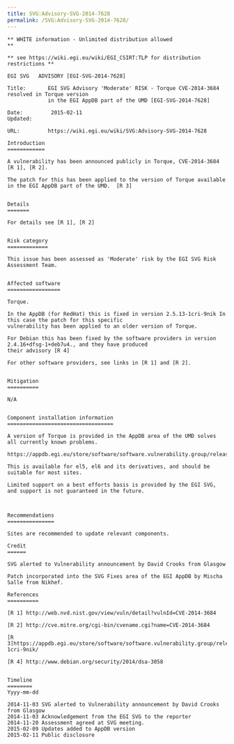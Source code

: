 ```yaml
---
title: SVG:Advisory-SVG-2014-7628
permalink: /SVG:Advisory-SVG-2014-7628/
---
```


    ** WHITE information - Unlimited distribution allowed                       **

    ** see https://wiki.egi.eu/wiki/EGI_CSIRT:TLP for distribution restrictions **

    EGI SVG   ADVISORY [EGI-SVG-2014-7628]

    Title:       EGI SVG Advisory 'Moderate' RISK - Torque CVE-2014-3684 resolved in Torque version
                 in the EGI AppDB part of the UMD [EGI-SVG-2014-7628]

    Date:         2015-02-11
    Updated:

    URL:         https://wiki.egi.eu/wiki/SVG:Advisory-SVG-2014-7628

    Introduction
    ============

    A vulnerability has been announced publicly in Torque, CVE-2014-3684 [R 1], [R 2].

    The patch for this has been applied to the version of Torque available in the EGI AppDB part of the UMD.  [R 3]


    Details
    =======

    For details see [R 1], [R 2]


    Risk category
    =============

    This issue has been assessed as 'Moderate' risk by the EGI SVG Risk Assessment Team.


    Affected software
    =================

    Torque.

    In the AppDB (for RedHat) this is fixed in version 2.5.13-1cri-9nik In this case the patch for this specific
    vulnerability has been applied to an older version of Torque.

    For Debian this has been fixed by the software providers in version 2.4.16+dfsg-1+deb7u4., and they have produced
    their advisory [R 4]

    For other software providers, see links in [R 1] and [R 2].


    Mitigation
    ==========

    N/A


    Component installation information
    ==================================

    A version of Torque is provided in the AppDB area of the UMD solves all currently known problems.

    https://appdb.egi.eu/store/software/software.vulnerability.group/releases/torque/

    This is available for el5, el6 and its derivatives, and should be suitable for most sites.

    Limited support on a best efforts basis is provided by the EGI SVG, and support is not guaranteed in the future.



    Recommendations
    ===============

    Sites are recommended to update relevant components.

    Credit
    ======

    SVG alerted to Vulnerability announcement by David Crooks from Glasgow

    Patch incorporated into the SVG Fixes area of the EGI AppDB by Mischa Salle from Nikhef.

    References
    ==========

    [R 1] http://web.nvd.nist.gov/view/vuln/detail?vulnId=CVE-2014-3684

    [R 2] http://cve.mitre.org/cgi-bin/cvename.cgi?name=CVE-2014-3684

    [R 3]https://appdb.egi.eu/store/software/software.vulnerability.group/releases/torque/2.5.13-1cri-9nik/

    [R 4] http://www.debian.org/security/2014/dsa-3058


    Timeline
    ========
    Yyyy-mm-dd

    2014-11-03 SVG alerted to Vulnerability announcement by David Crooks from Glasgow
    2014-11-03 Acknowledgement from the EGI SVG to the reporter
    2014-11-20 Assessment agreed at SVG meeting.
    2015-02-09 Updates added to AppDB version
    2015-02-11 Public disclosure